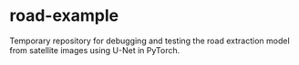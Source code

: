 # road-example
Temporary repository for debugging and testing the road extraction model from satellite images using U-Net in PyTorch.
